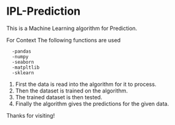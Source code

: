 # IPL-Prediction

This is a Machine Learning algorithm for Prediction.

For Context The following functions are used
      
      -pandas
      -numpy
      -seaborn
      -matpltlib
      -sklearn
      
1. First the data is read into the algorithm for it to process.
2. Then the dataset is trained on the algorithm.
3. The trained dataset is then tested.
4. Finally the algorithm gives the predictions for the given data.

Thanks for visiting!
